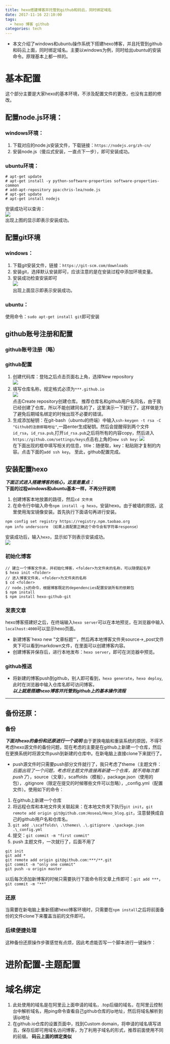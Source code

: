 ```yaml
---
title: hexo搭建博客并托管到github和码云，同时绑定域名
date: 2017-11-16 22:10:00
tags:
  - hexo 博客 github
categories: tech
---
```

* 本文介绍了windows和ubuntu操作系统下搭建hexo博客，并且托管到github和码云上面，同时绑定域名。主要以windows为例，同时给出ubuntu的安装命令。原理基本上都一样的。  
<!--more-->
# 基本配置
这个部分主要是大家hexo的基本环境，不涉及配置文件的更改，也没有主题的修改。
## 配置node.js环境：
### windows环境：
1. 下载对应的node.js安装文件，下载链接：`https://nodejs.org/zh-cn/`
1. 安装node.js（傻瓜式安装，一直点下一步），即可安装成功。
### ubuntu环境：
```
# apt-get update
# apt-get install -y python-software-properties software-properties-common
# add-apt-repository ppa:chris-lea/node.js
# apt-get update
# apt-get install nodejs
```
安装成功可以查询：  
![](https://ws1.sinaimg.cn/large/c2894cd5gy1flj16wg3edj20cz0470so.jpg)  
出现上图的显示即表示安装成功。

## 配置git环境
### windows：
1. 下载git安装文件，链接：`https://git-scm.com/downloads`
1. 安装git，选择默认安装即可，应该注意的是在安装过程中添加环境变量。
1. 安装成功检查安装即可  
![](https://ws1.sinaimg.cn/large/c2894cd5gy1flj1ao8onuj207202nglg.jpg)  
出现上面显示即表示安装成功。
### ubuntu：
使用命令：`sudo apt-get install git`即可安装
## github账号注册和配置
### github账号注册（略）
### github配置
1. 创建代码库：登陆之后点击页面右上角，选择New repository  
![](https://ws1.sinaimg.cn/large/c2894cd5gy1flj1dhadqhj20d8063jru.jpg)  
1. 填写仓库名称，规定格式必须为`***.github.io`  
![](https://ws1.sinaimg.cn/large/c2894cd5gy1flj1frynrpj20pi0fgab6.jpg)  
点击Create repository创建仓库。
推荐仓库名和github用户名同名，由于我已经创建了仓库，所以不能创建同名的了，这里演示一下就行了。这样做是为了避免后期域名绑定的时候出现不必要的错误。
1. 生成添加秘钥：在git-bash（ubuntu的终端）中输入`ssh-keygen -t rsa -C "Github的注册邮箱地址"`,一路enter生成秘钥。然后会提醒得到两个文件`id_rsa`，`id_rsa.pub`,打开`id_rsa.pub`之后将所有的内容copy，然后进入`https://github.com/settings/keys`点击右上角的`new ssh key`:
![](https://ws1.sinaimg.cn/large/c2894cd5gy1flj1mbn0xnj20ln03hq2y.jpg)  
在下面出现的框中填写相关的信息，title：随便取，key：粘贴刚才复制的内容。点击下面的`add ssh key`。
至此，github配置完成。
## 安装配置hexo
***下面正式进入搭建博客的核心，这里是重点：***  
**下面的过程windows和ubuntu基本一样，不再分开说明**
1. 创建博客本地放置的路径，然后`cd 文件夹`
1. 在命令行中输入命令`npm install -g hexo`，安装hexo。由于被墙的原因，这里使用淘宝镜像安装。首先执行下面语句再进行安装。
```
npm config set registry https://registry.npm.taobao.org 
npm info underscore （如果上面配置正确这个命令会有字符串response）  
```
安装成功后，输入`hexo`，显示如下则表示安装成功。  
![](https://ws1.sinaimg.cn/large/c2894cd5gy1flj3kxd7zxj20fg0760su.jpg)
### 初始化博客
```
// 建立一个博客文件夹，并初始化博客，<folder>为文件夹的名称，可以随便起名字
$ hexo init <folder>
// 进入博客文件夹，<folder>为文件夹的名称
$ cd <folder>
// node.js的命令，根据博客既定的dependencies配置安装所有的依赖包
$ npm install
$ npm install hexo-github-git
```
### 发表文章
hexo博客搭建好之后，在终端输入`hexo server`可以在本地预览，在浏览器中输入`localhost:4000`可以显示hexo页面。
* 新建博客`hexo new "文章标题"'，然后再本地博客文件夹source->_post文件夹下可以看到markdown文件，在里面可以创建博客内容。
* 创建博客并保存后，进行本地发布：`hexo server`，即可在浏览器中预览。
### github推送
* 将新建的博客push到github，别人即可看到，`hexo generate`，`hexo deploy`,此时在浏览器中输入仓库名即可访问博客。  
***以上就是搭建hexo博客并托管到github上的基本操作流程***
***
## 备份还原：
### 备份
***下面对hexo的备份和还原进行一个说明***
由于更换电脑和重装系统的原因，不得不考虑hexo源文件的备份问题，现在考虑的主要是在github上新建一个仓库，然后在更换系统时将源文件push到新建的仓库中。在新电脑上直接clone下来就行了。
* push源文件时只需要push部分文件就行了，我只考虑了theme（主题文件：*后面出现了一个问题，考虑将主题文件直接再新建一个仓库，就不用每次都push了*），source（文章），scaffolds（模板），package.json（使用的包），.gitignore（限定在提交的时候哪些文件可以忽略），_config.yml（配置文件）。使用如下的命令：
 1. 在github上新建一个仓库
 1. 将远程仓库和本地文件夹关联起来：在本地文件夹下执行`git init`，`git remote add origin git@github.com:Hosea1/Hexo_blog.git`，注意替换成自己的github用户名和仓库名。
 1. `git add .\scaffolds\ .\themes\ .\.gitignore .\package.json .\_config.yml`
 1. 提交：`git commit -m "first commit"`
 1. push 主题文件，一次就行了，后面不用了  
```
git init
git add *
git remote add origin git@github.com:***/**.git
git commit -m "only one commit"
git push -u origin master
```
以后每次添加新博客的时候只需要执行下面命令将文章上传即可：`git add ***`，`git commit -m "**"`
### 还原
当需要在新电脑上重新搭建hexo博客环境时，只需要在`npm install`之后将前面备份的文件clone下来覆盖当前的文件即可。
### 后续便捷处理
这种备份还原操作步骤感觉有点烦，因此考虑能否写一个脚本进行一键操作：
# 进阶配置-主题配置
# 域名绑定
1. 此处使用的域名是在阿里云上面申请的域名，.top后缀的域名，在阿里云控制台中解析域名，用ping命令查看自己github仓库的ip地址，然后将域名解析到该ip地址
1. 在github.io仓库的设置页面中，找到Custom domain，将申请的域名填写进去，保存后即可用域名访问博客，为了利用子域名的形式，推荐前面使用不同的前缀。
**码云上面的绑定类似**